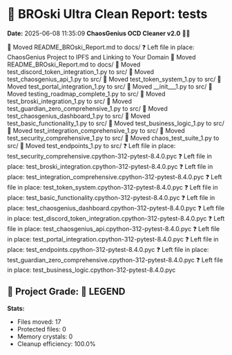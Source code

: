 # 🧹 BROski Ultra Clean Report: tests
**Date:** 2025-06-08 11:35:09
**ChaosGenius OCD Cleaner v2.0** 🧠💜

📁 Moved README_BROski_Report.md to docs/
❓ Left file in place:  ChaosGenius Project to IPFS and Linking to Your Domain
📁 Moved README_BROski_Report.md to docs/
📁 Moved test_discord_token_integration_1.py to src/
📁 Moved test_chaosgenius_api_1.py to src/
📁 Moved test_token_system_1.py to src/
📁 Moved test_portal_integration_1.py to src/
📁 Moved __init___1.py to src/
📁 Moved testing_roadmap_complete_1.py to src/
📁 Moved test_broski_integration_1.py to src/
📁 Moved test_guardian_zero_comprehensive_1.py to src/
📁 Moved test_chaosgenius_dashboard_1.py to src/
📁 Moved test_basic_functionality_1.py to src/
📁 Moved test_business_logic_1.py to src/
📁 Moved test_integration_comprehensive_1.py to src/
📁 Moved test_security_comprehensive_1.py to src/
📁 Moved chaos_test_suite_1.py to src/
📁 Moved test_endpoints_1.py to src/
❓ Left file in place: test_security_comprehensive.cpython-312-pytest-8.4.0.pyc
❓ Left file in place: test_broski_integration.cpython-312-pytest-8.4.0.pyc
❓ Left file in place: test_integration_comprehensive.cpython-312-pytest-8.4.0.pyc
❓ Left file in place: test_token_system.cpython-312-pytest-8.4.0.pyc
❓ Left file in place: test_basic_functionality.cpython-312-pytest-8.4.0.pyc
❓ Left file in place: test_chaosgenius_dashboard.cpython-312-pytest-8.4.0.pyc
❓ Left file in place: test_discord_token_integration.cpython-312-pytest-8.4.0.pyc
❓ Left file in place: test_chaosgenius_api.cpython-312-pytest-8.4.0.pyc
❓ Left file in place: test_portal_integration.cpython-312-pytest-8.4.0.pyc
❓ Left file in place: test_endpoints.cpython-312-pytest-8.4.0.pyc
❓ Left file in place: test_guardian_zero_comprehensive.cpython-312-pytest-8.4.0.pyc
❓ Left file in place: test_business_logic.cpython-312-pytest-8.4.0.pyc

## 🧠 Project Grade: 💯 LEGEND
**Stats:**
- Files moved: 17
- Protected files: 0
- Memory crystals: 0
- Cleanup efficiency: 100.0%